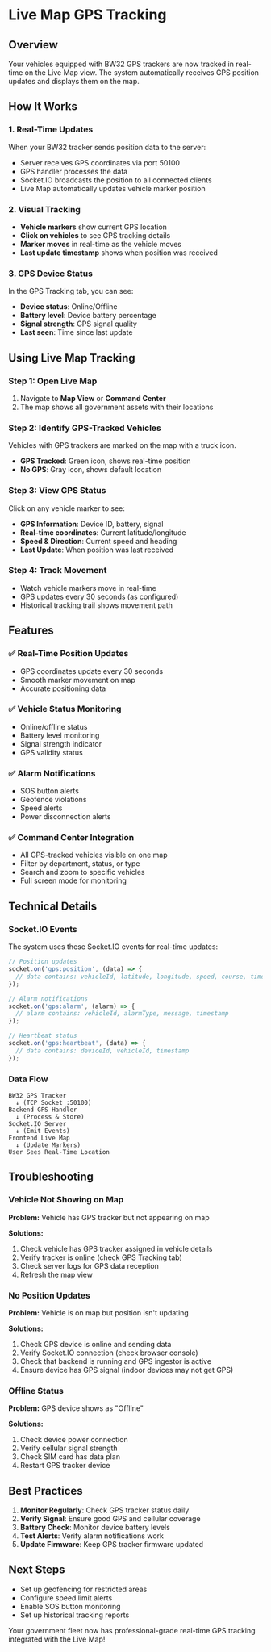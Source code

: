# Live Map GPS Tracking

## Overview

Your vehicles equipped with BW32 GPS trackers are now tracked in real-time on the Live Map view. The system automatically receives GPS position updates and displays them on the map.

## How It Works

### 1. **Real-Time Updates**
When your BW32 tracker sends position data to the server:
- Server receives GPS coordinates via port 50100
- GPS handler processes the data
- Socket.IO broadcasts the position to all connected clients
- Live Map automatically updates vehicle marker position

### 2. **Visual Tracking**
- **Vehicle markers** show current GPS location
- **Click on vehicles** to see GPS tracking details
- **Marker moves** in real-time as the vehicle moves
- **Last update timestamp** shows when position was received

### 3. **GPS Device Status**
In the GPS Tracking tab, you can see:
- **Device status**: Online/Offline
- **Battery level**: Device battery percentage
- **Signal strength**: GPS signal quality
- **Last seen**: Time since last update

## Using Live Map Tracking

### Step 1: Open Live Map
1. Navigate to **Map View** or **Command Center**
2. The map shows all government assets with their locations

### Step 2: Identify GPS-Tracked Vehicles
Vehicles with GPS trackers are marked on the map with a truck icon.
- **GPS Tracked**: Green icon, shows real-time position
- **No GPS**: Gray icon, shows default location

### Step 3: View GPS Status
Click on any vehicle marker to see:
- **GPS Information**: Device ID, battery, signal
- **Real-time coordinates**: Current latitude/longitude  
- **Speed & Direction**: Current speed and heading
- **Last Update**: When position was last received

### Step 4: Track Movement
- Watch vehicle markers move in real-time
- GPS updates every 30 seconds (as configured)
- Historical tracking trail shows movement path

## Features

### ✅ Real-Time Position Updates
- GPS coordinates update every 30 seconds
- Smooth marker movement on map
- Accurate positioning data

### ✅ Vehicle Status Monitoring
- Online/offline status
- Battery level monitoring
- Signal strength indicator
- GPS validity status

### ✅ Alarm Notifications
- SOS button alerts
- Geofence violations
- Speed alerts
- Power disconnection alerts

### ✅ Command Center Integration
- All GPS-tracked vehicles visible on one map
- Filter by department, status, or type
- Search and zoom to specific vehicles
- Full screen mode for monitoring

## Technical Details

### Socket.IO Events

The system uses these Socket.IO events for real-time updates:

```javascript
// Position updates
socket.on('gps:position', (data) => {
  // data contains: vehicleId, latitude, longitude, speed, course, timestamp
});

// Alarm notifications  
socket.on('gps:alarm', (alarm) => {
  // alarm contains: vehicleId, alarmType, message, timestamp
});

// Heartbeat status
socket.on('gps:heartbeat', (data) => {
  // data contains: deviceId, vehicleId, timestamp
});
```

### Data Flow

```
BW32 GPS Tracker
  ↓ (TCP Socket :50100)
Backend GPS Handler
  ↓ (Process & Store)
Socket.IO Server
  ↓ (Emit Events)
Frontend Live Map
  ↓ (Update Markers)
User Sees Real-Time Location
```

## Troubleshooting

### Vehicle Not Showing on Map

**Problem:** Vehicle has GPS tracker but not appearing on map

**Solutions:**
1. Check vehicle has GPS tracker assigned in vehicle details
2. Verify tracker is online (check GPS Tracking tab)
3. Check server logs for GPS data reception
4. Refresh the map view

### No Position Updates

**Problem:** Vehicle is on map but position isn't updating

**Solutions:**
1. Check GPS device is online and sending data
2. Verify Socket.IO connection (check browser console)
3. Check that backend is running and GPS ingestor is active
4. Ensure device has GPS signal (indoor devices may not get GPS)

### Offline Status

**Problem:** GPS device shows as "Offline"

**Solutions:**
1. Check device power connection
2. Verify cellular signal strength
3. Check SIM card has data plan
4. Restart GPS tracker device

## Best Practices

1. **Monitor Regularly**: Check GPS tracker status daily
2. **Verify Signal**: Ensure good GPS and cellular coverage
3. **Battery Check**: Monitor device battery levels
4. **Test Alerts**: Verify alarm notifications work
5. **Update Firmware**: Keep GPS tracker firmware updated

## Next Steps

- Set up geofencing for restricted areas
- Configure speed limit alerts
- Enable SOS button monitoring
- Set up historical tracking reports

Your government fleet now has professional-grade real-time GPS tracking integrated with the Live Map!

